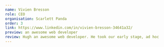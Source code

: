```yaml
---
name: Vivien Bresson
role: CEO
organisation: Scarlett Panda
order: 3
link: https://www.linkedin.com/in/vivien-bresson-34641a32/
preview: an awesome web developer
review: Hugh an awesome web developer. He took our early stage, ad hoc prototype and rewrote it into an app ready for the real world in a couple of days. His ability to iterate quickly and find creative solutions helped us to build out multiple new features in a short space of time whilst we were finding our product market fit. We’ve been able to grow up to tens of thousands of users thanks to his work. I will definitely get in touch with him when my next web development need arises.
---
```

